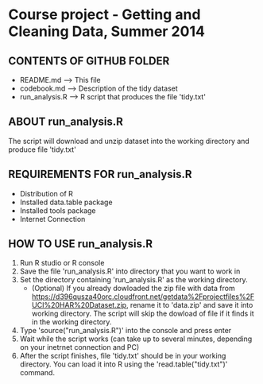 Course project - Getting and Cleaning Data, Summer 2014
=======================================================

CONTENTS OF GITHUB FOLDER
--------------------------
  * README.md 	--> This file
  * codebook.md 	--> Description of the tidy dataset
  * run_analysis.R 	--> R script that produces the file 'tidy.txt'


ABOUT run_analysis.R
---------------------
 The script will download and unzip dataset into the working directory and produce file 'tidy.txt'


REQUIREMENTS FOR run_analysis.R
--------------------------------
 * Distribution of R
 * Installed data.table package
 * Installed tools package
 * Internet Connection	


HOW TO USE run_analysis.R
-------------------------------
 1. Run R studio or R console
 2. Save the file 'run_analysis.R' into directory that you want to work in
 3. Set the directory containing 'run_analysis.R' as the working directory.
    * (Optional) If you already dowloaded the zip file with data from https://d396qusza40orc.cloudfront.net/getdata%2Fprojectfiles%2FUCI%20HAR%20Dataset.zip, rename it to 'data.zip' and save it into working directory. The script will skip the dowload of file if it finds it in the working directory.
 4. Type 'source("run_analysis.R")' into the console and press enter
 5. Wait while the script works (can take up to several minutes, depending on your inetrnet connection and PC)
 5. After the script finishes, file 'tidy.txt' should be in your working directory. You can load it
    into R using the 'read.table("tidy.txt")' command.